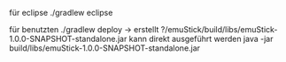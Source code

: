 für eclipse
./gradlew eclipse

für benutzten
./gradlew deploy
-> erstellt ?/emuStick/build/libs/emuStick-1.0.0-SNAPSHOT-standalone.jar
kann direkt ausgeführt werden
java -jar build/libs/emuStick-1.0.0-SNAPSHOT-standalone.jar
